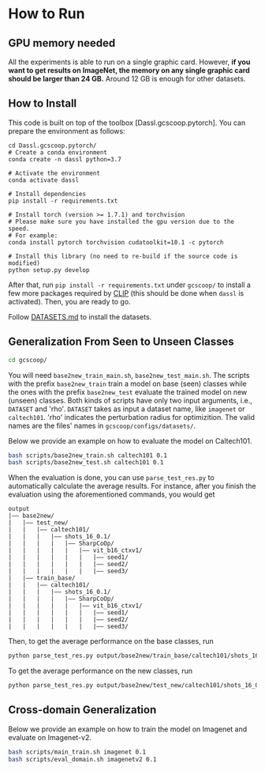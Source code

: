 # How to Run

## GPU memory needed

All the experiments is able to run on a single graphic card. However, **if you want to get results on ImageNet, the memory on any single graphic card should be larger than 24 GB.** Around 12 GB is enough for other datasets. 


## How to Install
This code is built on top of the toolbox [Dassl.gcscoop.pytorch]. You can prepare the environment as follows:

```
cd Dassl.gcscoop.pytorch/
# Create a conda environment
conda create -n dassl python=3.7

# Activate the environment
conda activate dassl

# Install dependencies
pip install -r requirements.txt

# Install torch (version >= 1.7.1) and torchvision
# Please make sure you have installed the gpu version due to the speed.
# For example:
conda install pytorch torchvision cudatoolkit=10.1 -c pytorch

# Install this library (no need to re-build if the source code is modified)
python setup.py develop
```

After that, run `pip install -r requirements.txt` under `gcscoop/` to install a few more packages required by [CLIP](https://github.com/openai/CLIP) (this should be done when `dassl` is activated). Then, you are ready to go.

Follow [DATASETS.md](DATASETS.md) to install the datasets.


## Generalization From Seen to Unseen Classes
```bash
cd gcscoop/
```
You will need `base2new_train_main.sh`, `base2new_test_main.sh`. The scripts with the prefix `base2new_train` train a model on base (seen) classes while the ones with the prefix `base2new_test` evaluate the trained model on new (unseen) classes. Both kinds of scripts have only two input arguments, i.e., `DATASET` and 'rho'. `DATASET` takes as input a dataset name, like `imagenet` or `caltech101`. 'rho' indicates the perturbation radius for optimizition. The valid names are the files' names in `gcscoop/configs/datasets/`.

Below we provide an example on how to evaluate the model on Caltech101.

```bash
bash scripts/base2new_train.sh caltech101 0.1
bash scripts/base2new_test.sh caltech101 0.1
```

When the evaluation is done, you can use `parse_test_res.py` to automatically calculate the average results. For instance, after you finish the evaluation using the aforementioned commands, you would get

```
output
|–– base2new/
|   |–– test_new/
|   |   |–– caltech101/
|   |   |   |–– shots_16_0.1/
|   |   |   |   |–– SharpCoOp/
|   |   |   |   |   |–– vit_b16_ctxv1/
|   |   |   |   |   |   |–– seed1/
|   |   |   |   |   |   |–– seed2/
|   |   |   |   |   |   |–– seed3/
|   |–– train_base/
|   |   |–– caltech101/
|   |   |   |–– shots_16_0.1/
|   |   |   |   |–– SharpCoOp/
|   |   |   |   |   |–– vit_b16_ctxv1/
|   |   |   |   |   |   |–– seed1/
|   |   |   |   |   |   |–– seed2/
|   |   |   |   |   |   |–– seed3/
```

Then, to get the average performance on the base classes, run

```bash
python parse_test_res.py output/base2new/train_base/caltech101/shots_16_0.1/SharpCoOp/vit_b16_ctxv1
```

To get the average performance on the new classes, run

```bash
python parse_test_res.py output/base2new/test_new/caltech101/shots_16_0.1/SharpCoOp/vit_b16_ctxv1 --test-log
```

## Cross-domain Generalization
Below we provide an example on how to train the model on Imagenet and evaluate on Imagenet-v2.

```bash
bash scripts/main_train.sh imagenet 0.1
bash scripts/eval_domain.sh imagenetv2 0.1
```

